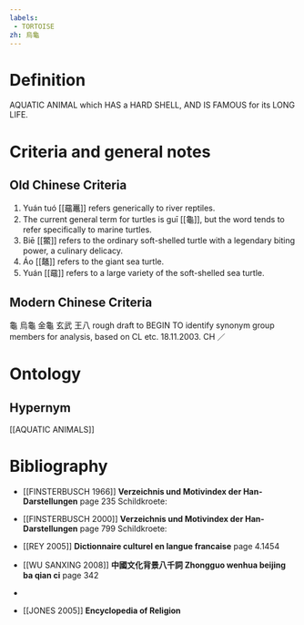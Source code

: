 ```yaml
---
labels: 
 - TORTOISE
zh: 烏龜
---
```


# Definition
AQUATIC ANIMAL which HAS a HARD SHELL, AND IS FAMOUS for its LONG LIFE.
# Criteria and general notes
## Old Chinese Criteria
1. Yuán tuó [[黿鼉]] refers generically to river reptiles.
2. The current general term for turtles is guī [[龜]], but the word tends to refer specifically to marine turtles.
3. Biē [[鱉]] refers to the ordinary soft-shelled turtle with a legendary biting power, a culinary delicacy.
4. Áo [[鼇]] refers to the giant sea turtle.
5. Yuán [[黿]] refers to a large variety of the soft-shelled sea turtle.
## Modern Chinese Criteria
龜
烏龜
金龜
玄武
王八
rough draft to BEGIN TO identify synonym group members for analysis, based on CL etc. 18.11.2003. CH ／
# Ontology

## Hypernym
[[AQUATIC ANIMALS]]
# Bibliography
- [[FINSTERBUSCH 1966]]
**Verzeichnis und Motivindex der Han-Darstellungen** page 235
Schildkroete:
- [[FINSTERBUSCH 2000]]
**Verzeichnis und Motivindex der Han-Darstellungen** page 799
Schildkroete:
- [[REY 2005]]
**Dictionnaire culturel en langue francaise** page 4.1454

- [[WU SANXING 2008]]
**中國文化背景八千詞 Zhongguo wenhua beijing ba qian ci** page 342

- 

- [[JONES 2005]]
**Encyclopedia of Religion** 
